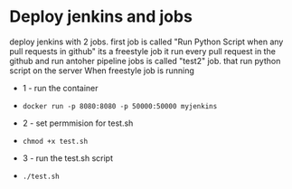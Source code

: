 # Deploy jenkins and jobs 
deploy jenkins with 2 jobs. first job is called "Run Python Script when any pull requests in github" its a freestyle job it run every pull request in the github and run antoher pipeline jobs is called "test2" job. that run python script on the server When freestyle job is running


* 1 - run the container 
*     docker run -p 8080:8080 -p 50000:50000 myjenkins

* 2 - set permmision for test.sh
*     chmod +x test.sh



* 3 - run the test.sh script
*     ./test.sh

